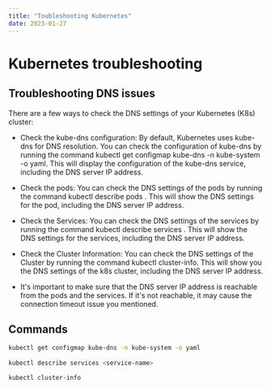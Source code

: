 ```yaml
---
title: "Toubleshooting Kubernetes"
date: 2023-01-27
---
```


# Kubernetes troubleshooting
## Troubleshooting DNS issues
There are a few ways to check the DNS settings of your Kubernetes (K8s) cluster:

- Check the kube-dns configuration: By default, Kubernetes uses kube-dns for DNS resolution. You can check the configuration of kube-dns by running the command kubectl get configmap kube-dns -n kube-system -o yaml. This will display the configuration of the kube-dns service, including the DNS server IP address.

- Check the pods: You can check the DNS settings of the pods by running the command kubectl describe pods <pod-name>. This will show the DNS settings for the pod, including the DNS server IP address.

- Check the Services: You can check the DNS settings of the services by running the command kubectl describe services <service-name>. This will show the DNS settings for the services, including the DNS server IP address.

- Check the Cluster Information: You can check the DNS settings of the Cluster by running the command kubectl cluster-info. This will show you the DNS settings of the k8s cluster, including the DNS server IP address.

- It's important to make sure that the DNS server IP address is reachable from the pods and the services. If it's not reachable, it may cause the connection timeout issue you mentioned.
  

  
## Commands
``` bash
kubectl get configmap kube-dns -n kube-system -o yaml
  
kubectl describe services <service-name>

kubectl cluster-info
```
